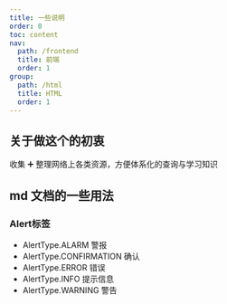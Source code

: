 ```yaml
---
title: 一些说明
order: 0
toc: content
nav:
  path: /frontend
  title: 前端
  order: 1
group:
  path: /html
  title: HTML
  order: 1
---
```


## 关于做这个的初衷

收集 ➕ 整理网络上各类资源，方便体系化的查询与学习知识

## md 文档的一些用法

### Alert标签

- AlertType.ALARM 警报
- AlertType.CONFIRMATION 确认
- AlertType.ERROR 错误
- AlertType.INFO 提示信息
- AlertType.WARNING 警告
